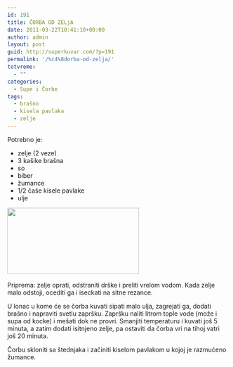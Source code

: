 ```yaml
---
id: 191
title: ČORBA OD ZELjA
date: 2011-03-22T10:41:10+00:00
author: admin
layout: post
guid: http://superkuvar.com/?p=191
permalink: '/%c4%8dorba-od-zelja/'
totvreme:
  - ""
categories:
  - Supe i Čorbe
tags:
  - brašno
  - kisela pavlaka
  - zelje
---
```

Potrebno je:

  * zelje (2 veze)
  * 3 kašike brašna
  * so
  * biber
  * žumance
  * 1/2 čaše kisele pavlake
  * ulje

<img class="alignnone size-medium wp-image-792" title="corbazelje" src="/wp-content/uploads/2011/03/corbazelje-300x150.jpg" alt="" width="300" height="150" srcset="//wp-content/uploads/2011/03/corbazelje-300x150.jpg 300w, //wp-content/uploads/2011/03/corbazelje.jpg 318w" sizes="(max-width: 300px) 100vw, 300px" /> 

Priprema: zelje oprati, odstraniti drške i preliti vrelom vodom. Kada zelje malo odstoji, ocediti ga i iseckati na sitne rezance.

U lonac u kome će se čorba kuvati sipati malo ulja, zagrejati ga, dodati brašno i napraviti svetlu zapršku. Zapršku naliti litrom tople vode (može i supa od kocke) i mešati dok ne provri. Smanjiti temperaturu i kuvati još 5 minuta, a zatim dodati isitnjeno zelje, pa ostaviti da čorba vri na tihoj vatri još 20 minuta.

Čorbu skloniti sa štednjaka i začiniti kiselom pavlakom u kojoj je razmućeno žumance.